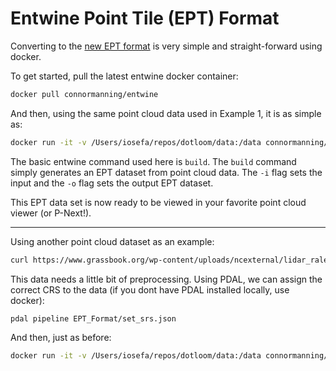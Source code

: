 # Entwine Point Tile (EPT) Format

Converting to the [new EPT format](https://github.com/connormanning/ept) is very simple and straight-forward using docker.

To get started, pull the latest entwine docker container:

```bash
docker pull connormanning/entwine
```
And then, using the same point cloud data used in Example 1, it is as simple as:
```bash
docker run -it -v /Users/iosefa/repos/dotloom/data:/data connormanning/entwine build -i data/Example1/merged.laz -o /data/EPT_Format/shizuoka01
```
The basic entwine command used here is `build`. The `build` command simply generates an EPT dataset from point cloud data. The `-i` flag sets the input and the `-o` flag sets the output EPT dataset.

This EPT data set is now ready to be viewed in your favorite point cloud viewer (or P-Next!).

---

Using another point cloud dataset as an example:

```bash
curl https://www.grassbook.org/wp-content/uploads/ncexternal/lidar_raleigh_nc_spm_height_feet.las -o ./lidar_raleigh_nc_spm_height_feet.las
```

This data needs a little bit of preprocessing. Using PDAL, we can assign the correct CRS to the data (if you dont have PDAL installed locally, use docker):

```bash
pdal pipeline EPT_Format/set_srs.json
```
And then, just as before:
```bash
docker run -it -v /Users/iosefa/repos/dotloom/data:/data connormanning/entwine build -i data/lidar_raleigh_nc_spm_height_feet.laz -o /data/EPT_Format/NorthCarolina
```
